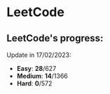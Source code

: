 # LeetCode

## LeetCode's progress:
Update in 17/02/2023:
  - __Easy__: __28__/627
  - __Medium__: __14__/1366
  - __Hard__: __0__/572
